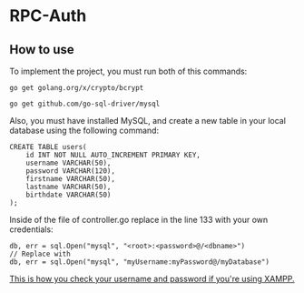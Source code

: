 # RPC-Auth

## How to use

To implement the project, you must run both of this commands:

```
go get golang.org/x/crypto/bcrypt

go get github.com/go-sql-driver/mysql
```

Also, you must have installed MySQL, and create a new table in your local database using the following command:

```
CREATE TABLE users(
    id INT NOT NULL AUTO_INCREMENT PRIMARY KEY,
    username VARCHAR(50),
    password VARCHAR(120),
    firstname VARCHAR(50),
    lastname VARCHAR(50),
    birthdate VARCHAR(50)
);
```

Inside of the file of controller.go replace in the line 133 with your own credentials:

```
db, err = sql.Open("mysql", "<root>:<password>@/<dbname>")
// Replace with 
db, err = sql.Open("mysql", "myUsername:myPassword@/myDatabase")
```

[This is how you check your username and password if you're using XAMPP.](https://www.javierrguez.com/recuperar-contrasena-de-phpmyadmin-con-xampp/)
